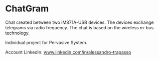 # ChatGram
Chat created between two iM871A-USB devices. The devices exchange telegrams via radio frequency. The chat is based on the wireless m-bus technology.

Individual project for Pervasive System.

Account Linkedin: www.linkedin.com/in/alessandro-trapasso
